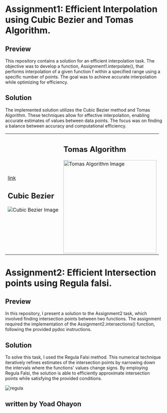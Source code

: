 
# Assignment1: Efficient Interpolation using Cubic Bezier and Tomas Algorithm.
## Preview
This repository contains a solution for an efficient interpolation task. The objective was to develop a function, Assignment1.interpolate(), that performs interpolation of a given function f within a specified range using a specific number of points. The goal was to achieve accurate interpolation while optimizing for efficiency.

## Solution
The implemented solution utilizes the Cubic Bezier method and Tomas Algorithm. These techniques allow for effective interpolation, enabling accurate estimates of values between data points. The focus was on finding a balance between accuracy and computational efficiency.

<table>
  <tr>
    <td>
      <a href="https://en.wikipedia.org/wiki/Bézier_curve">
        link
      </a>
      <h2>Cubic Bezier</h2>
      <img src="https://github.com/ohayonyo/numerical_analysis_project/assets/62948137/7498090b-6a3a-49f5-8fc6-c28bbc059be3" alt="Cubic Bezier          Image" />
    </td>
    <td>
      <h2>Tomas Algorithm</h2>
      <img src="https://github.com/ohayonyo/numerical_analysis_project/assets/62948137/20fc597f-a1ff-4aef-a82a-f7ea233d7a5e" alt="Tomas Algorithm Image" width="298" />
    </td>
  </tr>
</table>

# Assignment2: Efficient Intersection points using Regula falsi. 
## Preview
In this repository, I present a solution to the Assignment2 task, which involved finding intersection points between two functions. The assignment required the implementation of the Assignment2.intersections() function, following the provided pydoc instructions.
## Solution
To solve this task, I used the Regula Falsi method. This numerical technique iteratively refines estimates of the intersection points by narrowing down the intervals where the functions' values change signs. By employing Regula Falsi, the solution is able to efficiently approximate intersection points while satisfying the provided conditions.

![regula](https://github.com/ohayonyo/numerical_analysis_project/assets/62948137/5841e5c4-1dc2-4e45-9ce6-7e45ed07be83)


## written by Yoad Ohayon
